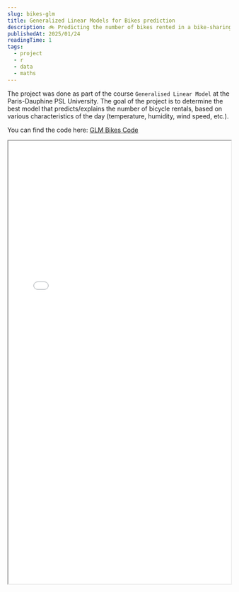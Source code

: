 ```yaml
---
slug: bikes-glm
title: Generalized Linear Models for Bikes prediction
description: 🚲 Predicting the number of bikes rented in a bike-sharing system using Generalized Linear Models.
publishedAt: 2025/01/24
readingTime: 1
tags:
  - project
  - r
  - data
  - maths
---
```


The project was done as part of the course `Generalised Linear Model` at the Paris-Dauphine PSL University. The goal of the project is to determine the best model that predicts/explains the number of bicycle rentals, based on various characteristics of the day (temperature, humidity, wind speed, etc.).

You can find the code here: [GLM Bikes Code](https://github.com/ArthurDanjou/Studies/blob/master/M1/General%20Linear%20Models/Projet/GLM%20Code%20-%20DANJOU%20%26%20DUROUSSEAU.rmd)

<iframe src="/portfolio/bikes-glm/Report.pdf" width="100%" height="1000px">
</iframe>
